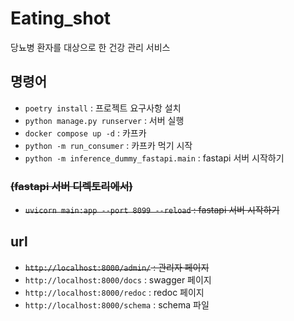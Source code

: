 # Eating_shot

당뇨병 환자를 대상으로 한 건강 관리 서비스

## 명령어

- `poetry install` : 프로젝트 요구사항 설치
- `python manage.py runserver` : 서버 실행
- `docker compose up -d` : 카프카
- `python -m run_consumer` : 카프카 먹기 시작
- `python -m inference_dummy_fastapi.main` : fastapi 서버 시작하기

### ~~(fastapi 서버 디렉토리에서)~~
- ~~`uvicorn main:app --port 8099 --reload` : fastapi 서버 시작하기~~

## url

- ~~`http://localhost:8000/admin/` : 관리자 페이지~~
- `http://localhost:8000/docs` : swagger 페이지
- `http://localhost:8000/redoc` : redoc 페이지
- `http://localhost:8000/schema` : schema 파일

